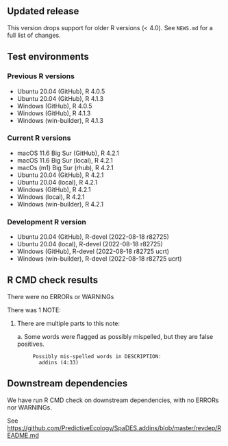 ## Updated release

This version drops support for older R versions (< 4.0).
See `NEWS.md` for a full list of changes.

## Test environments

### Previous R versions
* Ubuntu 20.04                 (GitHub), R 4.0.5
* Ubuntu 20.04                 (GitHub), R 4.1.3
* Windows                      (GitHub), R 4.0.5
* Windows                      (GitHub), R 4.1.3
* Windows                 (win-builder), R 4.1.3

### Current R versions
* macOS 11.6 Big Sur           (GitHub), R 4.2.1
* macOS 11.6 Big Sur            (local), R 4.2.1
* macOs (m1) Big Sur             (rhub), R 4.2.1
* Ubuntu 20.04                 (GitHub), R 4.2.1
* Ubuntu 20.04                  (local), R 4.2.1
* Windows                      (GitHub), R 4.2.1
* Windows                       (local), R 4.2.1
* Windows                 (win-builder), R 4.2.1

### Development R version
* Ubuntu 20.04                 (GitHub), R-devel (2022-08-18 r82725)
* Ubuntu 20.04                  (local), R-devel (2022-08-18 r82725)
* Windows                      (GitHub), R-devel (2022-08-18 r82725 ucrt)
* Windows                 (win-builder), R-devel (2022-08-18 r82725 ucrt)

## R CMD check results

There were no ERRORs or WARNINGs

There was 1 NOTE:

1. There are multiple parts to this note:

    a. Some words were flagged as possibly mispelled, but they are false positives.
     
            Possibly mis-spelled words in DESCRIPTION: 
              addins (4:33)

## Downstream dependencies

We have run R CMD check on downstream dependencies, with no ERRORs nor WARNINGs.

See <https://github.com/PredictiveEcology/SpaDES.addins/blob/master/revdep/README.md>
